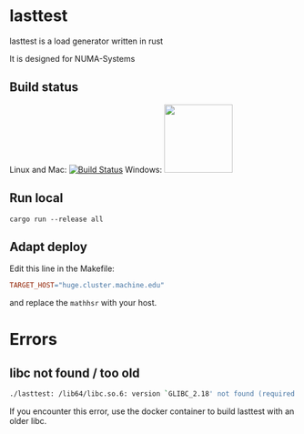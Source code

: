 # lasttest

lasttest is a load generator written in rust

It is designed for NUMA-Systems

## Build status
Linux and Mac: [![Build Status](https://travis-ci.org/dns2utf8/lasttest.svg?branch=master)](https://travis-ci.org/dns2utf8/lasttest)
Windows: <a href="https://ci.appveyor.com/project/dns2utf8/lasttest" target="_blank"><img src="https://ci.appveyor.com/api/projects/status/github/dns2utf8/lasttest?svg=true" width="120px"></a>

## Run local

```
cargo run --release all
```

## Adapt deploy
Edit this line in the Makefile:

```Makefile
TARGET_HOST="huge.cluster.machine.edu"
```

and replace the `mathhsr` with your host.

# Errors

## libc not found / too old

```bash
./lasttest: /lib64/libc.so.6: version `GLIBC_2.18' not found (required by ./lasttest)
```

If you encounter this error, use the docker container to build lasttest with an older libc.

